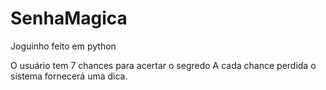 # SenhaMagica
 Joguinho feito em python

O usuário tem 7 chances para acertar o segredo
A cada chance perdida o sistema fornecerá uma dica.
